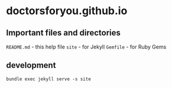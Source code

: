 # doctorsforyou.github.io


## Important files and directories

`README.md` - this help file
`site` - for Jekyll
`Gemfile` - for Ruby Gems


## development

`bundle exec jekyll serve -s site`
